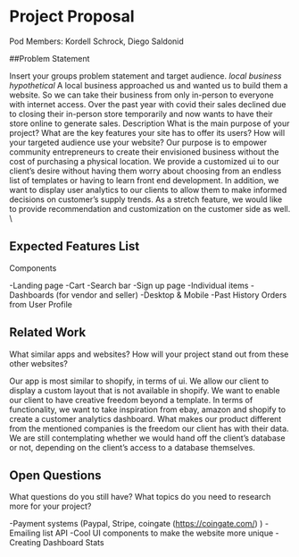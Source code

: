 # Project Proposal

Pod Members: Kordell Schrock, Diego Saldonid

##Problem Statement

Insert your groups problem statement and target audience.
*local business hypothetical*
A local business approached us and wanted us to build them a website. So we can take their business from only in-person to everyone with internet access. Over the past year with covid their sales declined due to closing their in-person store temporarily and now wants to have their store online to generate sales.
Description
What is the main purpose of your project? What are the key features your site has to offer its users? How will your targeted audience use your website?
Our purpose is to empower community entrepreneurs to create their envisioned business without the cost of purchasing a physical location. We provide a customized ui to our client’s desire without having them worry about choosing from an endless list of templates or having to learn front end development. In addition, we want to display user analytics to our clients to allow them to make informed decisions on customer’s supply trends. As a stretch feature, we would like to provide recommendation and customization on the customer side as well. \

## Expected Features List

Components

-Landing page
-Cart
-Search bar
-Sign up page
-Individual items
-Dashboards (for vendor and seller)
-Desktop & Mobile
-Past History Orders from User Profile
 
## Related Work

What similar apps and websites? How will your project stand out from these other websites?

Our app is most similar to shopify, in terms of ui. We allow our client to display a custom layout that is not available in shopify. We want to enable our client to have creative freedom beyond a template. 
In terms of functionality, we want to take inspiration from ebay, amazon and shopify to create a customer analytics dashboard. What makes our product different from the mentioned companies is the freedom our client has with their data. We are still contemplating whether we would hand off the client’s database or not, depending on the client’s access to a database themselves. 

## Open Questions

What questions do you still have? What topics do you need to research more for your project?

-Payment systems (Paypal, Stripe, coingate (https://coingate.com/) ) 
-Emailing list API 
-Cool UI components to make the website more unique
-Creating Dashboard Stats 
